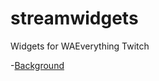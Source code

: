 # streamwidgets
Widgets for WAEverything Twitch

-[Background](https://waeverything.github.io/streamwidgets/background1/index.html)
